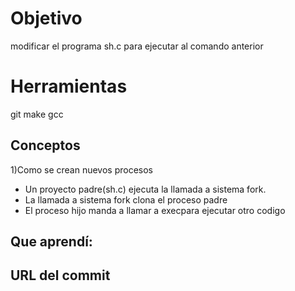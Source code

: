 # Objetivo
modificar el programa sh.c para ejecutar al comando anterior

# Herramientas

git
make
gcc

## Conceptos
1)Como se crean nuevos procesos
+ Un proyecto padre(sh.c) ejecuta la llamada a sistema fork.
+ La llamada a sistema fork clona el proceso padre
+ El proceso hijo manda a llamar a execpara ejecutar otro codigo

## Que aprendí:



## URL del commit
